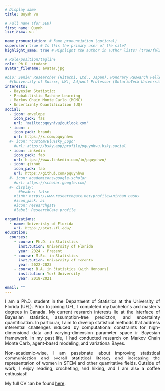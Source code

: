 ```yaml
---
# Display name
title: Quynh Vu

# Full name (for SEO)
first_name: Quynh
last_name: Vu

name_pronunciation: # Name pronunciation (optional)
superuser: true # Is this the primary user of the site?
highlight_name: true # Highlight the author in author lists? (true/false)

# Role/position/tagline
role: Ph.D. student
avatar_filename: avatar.jpg

#bio: Senior Researcher (Hitachi, Ltd., Japan), Honorary Research Fellow
  #(University of Sussex, UK), Adjunct Professor (OntarioTech University, Canada)
interests:
  - Bayesian Statistics 
  - Probabilistic Machine Learning
  - Markov Chain Monte Carlo (MCMC)
  - Uncertainty Quantification (UQ)
social:
  - icon: envelope
    icon_pack: fas
    url: 'mailto:pquynhvu@outlook.com'
  - icon: x
    icon_pack: brands
    url: https://x.com/pquynhvu
  #- icon: "custom/Bluesky_Logo"
    #url: https://bsky.app/profile/pquynhvu.bsky.social
  - icon: linkedin
    icon_pack: fab
    url: https://www.linkedin.com/in/pquynhvu/
  - icon: github
    icon_pack: fab
    url: https://github.com/pquynhvu
  #- icon: academicons/google-scholar
    #url: https://scholar.google.com/
  #- display:
      #header: false
    #link: https://www.researchgate.net/profile/Anirban_Basu5
    #icon_pack: ai
    #icon: researchgate
    #label: ResearchGate profile

organizations:
  - name: Univeristy of Florida
    url: https://stat.ufl.edu/
education:
  courses:
    - course: Ph.D. in Statistics 
      institution: University of Florida
      year: 2024 - Present
    - course: M.Sc. in Statistics
      institution: University of Toronto
      year: 2022-2023
    - course: B.A. in Statistics (with Honours)
      institution: York University
      year: 2018-2021

email: ""
---
```

<div style='text-align: justify'>
I am a Ph.D. student in the Department of Statistics at the University of Florida (UFL). Prior to joining UFL, I completed my bachelor's and master's degrees in Canada. My current research interests lie at the interface of Bayesian statistics, assumption-free prediction, and uncertainty quantification. In particular, I aim to develop statistical methods that address inferential challenges induced by computational constraints for high-dimensional data and varying-dimension parameter space in Bayesian framework. In my past life, I had conducted research on Markov Chain Monte Carlo, agent-based modeling, and variational Bayes. 
  
Non-academic-wise, I am passionate about improving statistical communication and overall statistical literacy and increasing the representation of women in STEM and other quantitative fields. Outside of work, I enjoy reading, crocheting, and hiking, and I am also a coffee enthusiast!
</div>

My full CV can be found [here](./files/resume.pdf).


